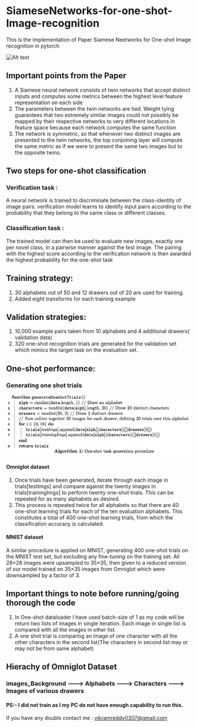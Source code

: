 # SiameseNetworks-for-one-shot-Image-recognition

This is the implementation of Paper Siamese Neetworks for One-shot Image recognition in pytorch

![Alt text](https://repository-images.githubusercontent.com/188448056/46875480-f43c-11e9-9e47-c83d3c399f3b)

## Important points from the Paper
1. A Siamese neural network consists of twin networks that accept distinct inputs and computes some metrics between the highest level feature representation on each side
2. The parameters between the twin networks are tied. Weight tying guarantees that two extremely similar images could not possibly be mapped by their respective networks to very different locations in feature space because each network computes the same function
3. The network is symmetric, so that whenever two distinct images are presented to the twin networks, the top conjoining layer will compute the same metric as if we were to present the same two images but to the opposite twins.

## Two steps for one-shot classification
### Verification task : 
A neural network is trained to discriminate between the class-identity of image pairs. verification model learns to identify input pairs according to the probability that they belong to the same class or different classes.
### Classification task : 
The trained model can then be used to evaluate new images, exactly one per novel class, in a pairwise manner against the test image. The pairing with the highest score according to the verification network is then awarded the highest probability for the one-shot task

## Training strategy:
1. 30 alphabets out of 50 and 12 drawers out of 20 are used for training. 
2. Added eight transforms for each training example
## Validation strategies:
1. 10,000 example pairs taken from 10 alphabets and 4 additional drawers( validation data)
2. 320 one-shot recognition trials are generated for the validation set which mimics the target task on the evaluation set.

## One-shot performance:
### Generating one shot trials

![Alt text](img.png)
#### Omniglot dataset

1. Once trials have been generated, iterate through each image in trials[testImgs] and compare against the twenty images in trials[trainingImgs] to perform twenty one-shot trials. This can be repeated for as many alphabets as desired.
2. This process is repeated twice for all alphabets so that there are 40 one-shot learning trials for each of the ten evaluation alphabets. This constitutes a total of 400 one-shot learning trials, from which the classification accuracy is calculated.

#### MNIST dataset
A similar procedure is applied on MNIST, generating 400 one-shot trials on the MNIST test set, but excluding any fine-tuning on the training set. All 28×28 images were upsampled to 35×35, then given to a reduced version of our model trained on 35×35 images from Omniglot which were downsampled by a factor of 3.


## Important things to note before running/going thorough the code
1. In One-shot dataloader I have used batch-size of 1 as my code will be return two lists of images in single iteration. Each image in single list is compared with all the images in other list.
2. A one shot trial is comparing an image of one character with all the other characters in the second list(The characters in second list may or may not be from same alphabet)

## Hierachy of Omniglot Dataset
### images_Background ---> Alphabets ---> Characters ---> Images of various drawers

#### PS:- I did not train as I my PC do not have enough capability to run this.
If you have any doubts contact me : vikramreddy0307@gmail.com
                                      

